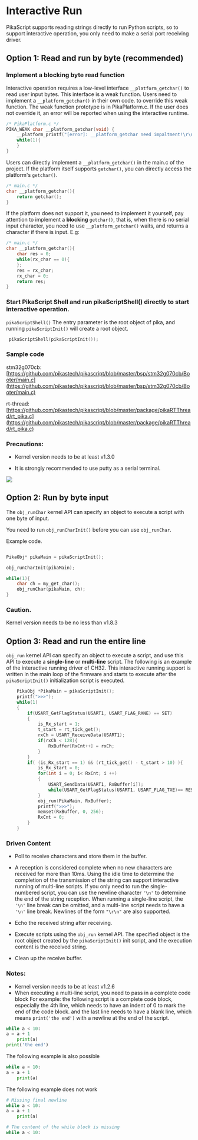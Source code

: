# Interactive Run
PikaScript supports reading strings directly to run Python scripts, so to support interactive operation, you only need to make a serial port receiving driver.

## Option 1: Read and run by byte (recommended)

### Implement a blocking byte read function

Interactive operation requires a low-level interface ```__platform_getchar()``` to read user input bytes. This interface is a weak function. Users need to implement a ```__platform_getchar()``` in their own code. to override this weak function.
The weak function prototype is in PikaPlatform.c. If the user does not override it, an error will be reported when using the interactive runtime.

````c
/* PikaPlatform.c */
PIKA_WEAK char __platform_getchar(void) {
    __platform_printf("[error]: __platform_getchar need impaltment!\r\n");
    while(1){
    }
}
````

Users can directly implement a ```__platform_getchar()``` in the main.c of the project.
If the platform itself supports ```getchar()```, you can directly access the platform's ```getchar()```.

````c
/* main.c */
char __platform_getchar(){
    return getchar();
}

````
If the platform does not support it, you need to implement it yourself, pay attention to implement a **blocking** ```getchar()```, that is, when there is no serial input character, you need to use ```__platform_getchar()``` waits, and returns a character if there is input.
E.g:

````c
/* main.c */
char __platform_getchar(){
    char res = 0;
    while(rx_char == 0){
    };
    res = rx_char;
    rx_char = 0;
    return res;
}

````
### Start PikaScript Shell and run pikaScriptShell() directly to start interactive operation.
```pikaScriptShell()``` The entry parameter is the root object of pika, and running ```pikaScriptInit()``` will create a root object.

````c
 pikaScriptShell(pikaScriptInit());
````

### Sample code
stm32g070cb: [https://github.com/pikastech/pikascript/blob/master/bsp/stm32g070cb/Booter/main.c](https://github.com/pikastech/pikascript/blob/master/bsp/stm32g070cb/Booter/main.c)

rt-thread: [https://github.com/pikastech/pikascript/blob/master/package/pikaRTThread/rt_pika.c](https://github.com/pikastech/pikascript/blob/master/package/pikaRTThread/rt_pika.c)

### Precautions:

- Kernel version needs to be at least v1.3.0

- It is strongly recommended to use putty as a serial terminal.

![](assets/1641178790145-2f026e70-4ba1-4e9a-b05f-c602b2bd8cad.png)

## Option 2: Run by byte input

The ```obj_runChar``` kernel API can specify an object to execute a script with one byte of input.

You need to run ```obj_runCharInit()``` before you can use ```obj_runChar```.

Example code.

``` C

PikaObj* pikaMain = pikaScriptInit();

obj_runCharInit(pikaMain);

while(1){
    char ch = my_get_char();
    obj_runChar(pikaMain, ch);
}

```

### Caution.
Kernel version needs to be no less than v1.8.3

## Option 3: Read and run the entire line
```obj_run``` kernel API can specify an object to execute a script, and use this API to execute a **single-line** or **multi-line** script.
The following is an example of the interactive running driver of CH32. This interactive running support is written in the main loop of the firmware and starts to execute after the ```pikaScriptInit()``` initialization script is executed.

``` C
    PikaObj *PikaMain = pikaScriptInit();
    printf(">>>");
    while(1)
    {
        if(USART_GetFlagStatus(USART1, USART_FLAG_RXNE) == SET)
        {
            is_Rx_start = 1;
            t_start = rt_tick_get();
            rxCh = USART_ReceiveData(USART1);
            if(rxCh < 128){
                RxBuffer[RxCnt++] = rxCh;
            }
        }
        if( (is_Rx_start == 1) && (rt_tick_get() - t_start > 10) ){
            is_Rx_start = 0;
            for(int i = 0; i< RxCnt; i ++)
            {
                USART_SendData(USART1, RxBuffer[i]);
                while(USART_GetFlagStatus(USART1, USART_FLAG_TXE)== RESET);
            }
            obj_run(PikaMain, RxBuffer);
            printf(">>>");
            memset(RxBuffer, 0, 256);
            RxCnt = 0;
        }
    }
```
### Driven Content
- Poll to receive characters and store them in the buffer.
- A reception is considered complete when no new characters are received for more than 10ms.
Using the idle time to determine the completion of the transmission of the string can support interactive running of multi-line scripts. If you only need to run the single-numbered script, you can use the newline character ```'\n'``` to determine the end of the string reception. When running a single-line script, the ```'\n'``` line break can be omitted, and a multi-line script needs to have a ```'\n'``` line break. Newlines of the form ```"\r\n"``` are also supported.

- Echo the received string after receiving.
- Execute scripts using the ````obj_run```` kernel API.
The specified object is the root object created by the ```pikaScriptInit()``` init script, and the execution content is the received string.
- Clean up the receive buffer.


### Notes:
- Kernel version needs to be at least v1.2.6
- When executing a multi-line script, you need to pass in a complete code block
For example: the following script is a complete code block, especially the 4th line, which needs to have an indent of 0 to mark the end of the code block. and the last line needs to have a blank line, which means `print('the end')` with a newline at the end of the script.
````python
while a < 10:
a = a + 1
    print(a)
print('the end')

````
The following example is also possible
````python
while a < 10:
a = a + 1
    print(a)

````
The following example does not work
````python
# Missing final newline
while a < 10:
a = a + 1
    print(a)
````
````python
# The content of the while block is missing
while a < 10:

````

